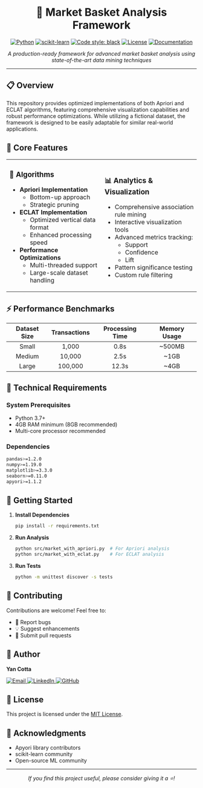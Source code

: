 <div align="center">

# 🛒 Market Basket Analysis Framework

[![Python](https://img.shields.io/badge/python-3.7+-blue.svg)](https://www.python.org/downloads/)
[![scikit-learn](https://img.shields.io/badge/scikit--learn-latest-orange.svg)](https://scikit-learn.org/stable/)
[![Code style: black](https://img.shields.io/badge/code%20style-black-000000.svg)](https://github.com/psf/black)
[![License](https://img.shields.io/badge/license-MIT-green.svg)](LICENSE)
[![Documentation](https://img.shields.io/badge/docs-latest-brightgreen.svg)](docs/)

*A production-ready framework for advanced market basket analysis using state-of-the-art data mining techniques*

</div>

---

## 📋 Overview

This repository provides optimized implementations of both Apriori and ECLAT algorithms, featuring comprehensive visualization capabilities and robust performance optimizations. While utilizing a fictional dataset, the framework is designed to be easily adaptable for similar real-world applications.

## 🎯 Core Features

<table>
<tr>
<td width="50%">

### 🔬 Algorithms
- **Apriori Implementation**
  - Bottom-up approach
  - Strategic pruning
- **ECLAT Implementation**
  - Optimized vertical data format
  - Enhanced processing speed
- **Performance Optimizations**
  - Multi-threaded support
  - Large-scale dataset handling

</td>
<td width="50%">

### 📊 Analytics & Visualization
- Comprehensive association rule mining
- Interactive visualization tools
- Advanced metrics tracking:
  - Support
  - Confidence
  - Lift
- Pattern significance testing
- Custom rule filtering

</td>
</tr>
</table>

## ⚡ Performance Benchmarks

| Dataset Size | Transactions | Processing Time | Memory Usage |
|:-----------:|:------------:|:---------------:|:------------:|
| Small       | 1,000        | 0.8s           | ~500MB      |
| Medium      | 10,000       | 2.5s           | ~1GB        |
| Large       | 100,000      | 12.3s          | ~4GB        |

## 🔧 Technical Requirements

### System Prerequisites
- Python 3.7+
- 4GB RAM minimum (8GB recommended)
- Multi-core processor recommended

### Dependencies
```bash
pandas>=1.2.0
numpy>=1.19.0
matplotlib>=3.3.0
seaborn>=0.11.0
apyori>=1.1.2
```

## 🚀 Getting Started

1. **Install Dependencies**
   ```bash
   pip install -r requirements.txt
   ```

2. **Run Analysis**
   ```bash
   python src/market_with_apriori.py  # For Apriori analysis
   python src/market_with_eclat.py    # For ECLAT analysis
   ```

3. **Run Tests**
   ```bash
   python -m unittest discover -s tests
   ```

## 🤝 Contributing

Contributions are welcome! Feel free to:
- 🐛 Report bugs
- 💡 Suggest enhancements
- 🔧 Submit pull requests

## 👤 Author

**Yan Cotta**
<div align="left">
  <a href="mailto:yanpcotta@gmail.com">
    <img src="https://img.shields.io/badge/Email-Contact-red?style=flat-square&logo=gmail" alt="Email">
  </a>
  <a href="https://linkedin.com/in/yan-cotta">
    <img src="https://img.shields.io/badge/LinkedIn-Connect-blue?style=flat-square&logo=linkedin" alt="LinkedIn">
  </a>
  <a href="https://github.com/YanCotta">
    <img src="https://img.shields.io/badge/GitHub-Follow-gray?style=flat-square&logo=github" alt="GitHub">
  </a>
</div>

## 📄 License

This project is licensed under the [MIT License](../../../../LICENSE).

## 🙏 Acknowledgments

- Apyori library contributors
- scikit-learn community
- Open-source ML community

---

<div align="center">
  <i>If you find this project useful, please consider giving it a ⭐!</i>
</div>